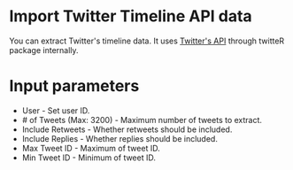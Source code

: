 # Import Twitter Timeline API data

You can extract Twitter's timeline data. It uses [Twitter's API](https://dev.twitter.com/rest/reference/get/statuses/user_timeline) through twitteR package internally.

# Input parameters

* User - Set user ID.
* \# of Tweets (Max: 3200) - Maximum number of tweets to extract.
* Include Retweets - Whether retweets should be included.
* Include Replies - Whether replies should be included.
* Max Tweet ID - Maximum of tweet ID.
* Min Tweet ID - Minimum of tweet ID.
